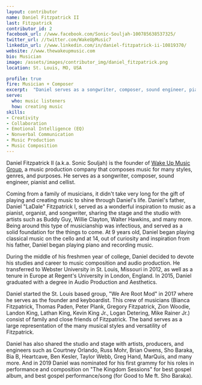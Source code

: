 ```yaml
---
layout: contributor
name: Daniel Fitzpatrick II
last: Fitzpatrick
contributor_id: 2
facebook_url: //www.facebook.com/Sonic-Souljah-100785638537325/
twitter_url: //twitter.com/WakeUpMusic7
linkedin_url: //www.linkedin.com/in/daniel-fitzpatrick-ii-10819370/
website: //www.thewakeupmusic.com
bio: Musician
image: /assets/images/contributor_img/daniel_fitzpatrick.png
location: St. Louis, MO, USA

profile: true
fire: Musician + Composer
excerpt:  "Daniel serves as a songwriter, composer, sound engineer, pianist and cellist. Career Path: Musician + Composer"
serve:
  who: music listeners
  how: creating music
skills:
- Creativity
- Collaboration
- Emotional Intelligence (EQ)
- Nonverbal Communication
- Music Production
- Music Composition
---
```

Daniel Fitzpatrick II (a.k.a. Sonic Souljah) is the founder of <a href="//www.thewakeupmusic.com">Wake Up Music Group</a>, a music production company that composes music for many styles, genres, and purposes. He serves as a songwriter, composer, sound engineer, pianist and cellist.

Coming from a family of musicians, it didn't take very long for the gift of playing and creating music to shine through Daniel's life. Daniel's father, Daniel "LaDale" Fitzpatrick I, served as a wonderful inspiration to music as a pianist, organist, and songwriter, sharing the stage and the studio with artists such as Buddy Guy, Willie Clayton, Walter Hawkins, and many more. Being around this type of musicianship was infectious, and served as a solid foundation for the things to come. At 9 years old, Daniel began playing  classical music on the cello and at 14, out of curiosity and inspiration from his father, Daniel began playing piano and recording music.

During the middle of his freshmen year of college, Daniel decided to devote his studies and career to music composition and audio production. He transferred to Webster University in St. Louis, Missouri in 2012, as well as a tenure in Europe at Regent's University in London, England. In 2015, Daniel graduated with a degree in Audio Production and Aesthetics.

Daniel started the St. Louis based group, "We Are Root Mod" in 2017 where he serves as the founder and keyboardist. This crew of musicians (Bianca Fitzpatrick, Thomas Paden, Peter Plank, Gregory Fitzpatrick, Zion Woodie, Landon King, Lathan King, Kevin King Jr., Logan Detering, Mike Rainer Jr.) consist of family and close friends of Fitzpatrick. The band serves as a large representation of the many musical styles and versatility of Fitzpatrick.

Daniel has also shared the studio and stage with artists, producers, and engineers such as Courtney Orlando, Russ Mohr, Brian Owens, Sho Baraka, Bia B, Heartcave, Ben Kesler, Taylor Webb, Greg Hand, MarQuis, and many more.  And in 2019 Daniel was nominated for his first grammy for his roles in performance and composition on  "The Kingdom Sessions" for best gospel album, and best gospel performance/song (for Good to Me ft. Sho Baraka). 